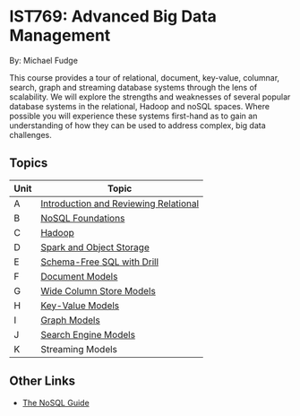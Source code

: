 # IST769: Advanced Big Data Management

By: Michael Fudge

This course provides a tour of relational, document, key-value, columnar, search, graph and streaming database systems through the lens of scalability. We will explore the strengths and weaknesses of several popular database systems in the relational, Hadoop and noSQL spaces. Where possible you will experience these systems first-hand as to gain an understanding of how they can be used to address complex, big data challenges.  

## Topics

Unit | Topic
-----|-----
A | [Introduction and Reviewing Relational](content/A-Intro/index.md)  
B | [NoSQL Foundations](content/B-Foundations/index.md)
C | [Hadoop](content/C-Hadoop/index.md)
D | [Spark and Object Storage](content/D-Spark/index.md)
E | [Schema-Free SQL with Drill](content/E-Schemaless-SQL/index.md)
F | [Document Models](content/F-Document/index.md)
G | [Wide Column Store Models](content/G-Widecolumn/index.md)
H | [Key-Value Models](content/H-Keyvalue/index.md)
I | [Graph Models](content/I-Graph/index.md)
J | [Search Engine Models](content/J-Search/index.md)
K | Streaming Models


## Other Links

- [The NoSQL Guide](nosql.md)